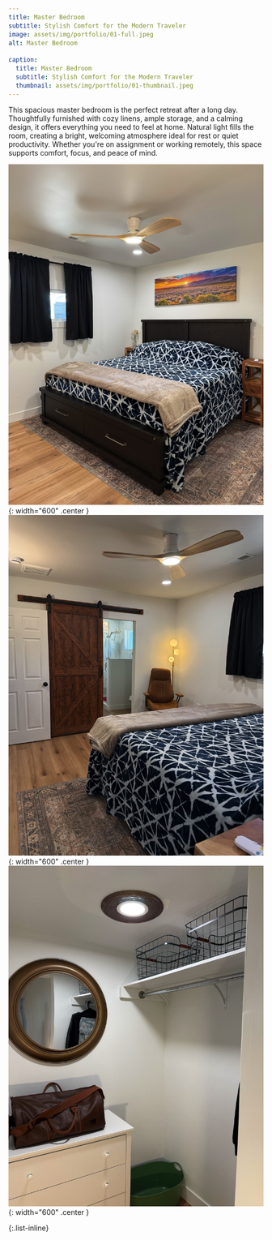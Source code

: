 ```yaml
---
title: Master Bedroom
subtitle: Stylish Comfort for the Modern Traveler
image: assets/img/portfolio/01-full.jpeg
alt: Master Bedroom

caption:
  title: Master Bedroom
  subtitle: Stylish Comfort for the Modern Traveler
  thumbnail: assets/img/portfolio/01-thumbnail.jpeg
---
```


This spacious master bedroom is the perfect retreat after a long day. Thoughtfully furnished with cozy linens, ample storage, and a calming design, it offers everything you need to feel at home. Natural light fills the room, creating a bright, welcoming atmosphere ideal for rest or quiet productivity. Whether you're on assignment or working remotely, this space supports comfort, focus, and peace of mind.

![Alt text](assets/img/portfolio/master1.jpeg){: width="600" .center }
![Alt text](assets/img/portfolio/master2.jpeg){: width="600" .center }
![Alt text](assets/img/portfolio/master3.jpeg){: width="600" .center }

{:.list-inline}
